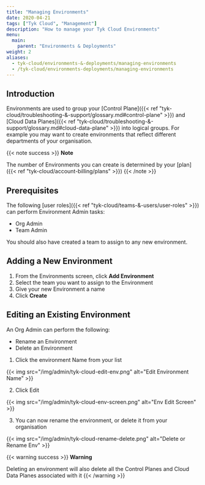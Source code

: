 ```yaml
---
title: "Managing Environments"
date: 2020-04-21
tags: ["Tyk Cloud", "Management"]
description: "How to manage your Tyk Cloud Environments"
menu:
  main:
    parent: "Environments & Deployments"
weight: 2
aliases:
  - tyk-cloud/environments-&-deployments/managing-environments
  - /tyk-cloud/environments-deployments/managing-environments
---
```


## Introduction

Environments are used to group your [Control Plane]({{< ref "tyk-cloud/troubleshooting-&-support/glossary.md#control-plane" >}}) and [Cloud Data Planes]({{< ref "tyk-cloud/troubleshooting-&-support/glossary.md#cloud-data-plane" >}}) into logical groups. For example you may want to create environments that reflect different departments of your organisation.

{{< note success >}}
**Note**

The number of Environments you can create is determined by your [plan]({{< ref "tyk-cloud/account-billing/plans" >}})
{{< /note >}}

## Prerequisites

The following [user roles]({{< ref "tyk-cloud/teams-&-users/user-roles" >}}) can perform Environment Admin tasks:

- Org Admin
- Team Admin

You should also have created a team to assign to any new environment.

## Adding a New Environment

1. From the Environments screen, click **Add Environment**
2. Select the team you want to assign to the Environment
3. Give your new Environment a name
4. Click **Create**

## Editing an Existing Environment

An Org Admin can perform the following:

- Rename an Environment
- Delete an Environment

1. Click the environment Name from your list

{{< img src="/img/admin/tyk-cloud-edit-env.png" alt="Edit Environment Name" >}}

2. Click Edit

{{< img src="/img/admin/tyk-cloud-env-screen.png" alt="Env Edit Screen" >}}

3. You can now rename the environment, or delete it from your organisation

{{< img src="/img/admin/tyk-cloud-rename-delete.png" alt="Delete or Rename Env" >}}

{{< warning success >}}
**Warning**

Deleting an environment will also delete all the Control Planes and Cloud Data Planes associated with it
{{< /warning >}}
